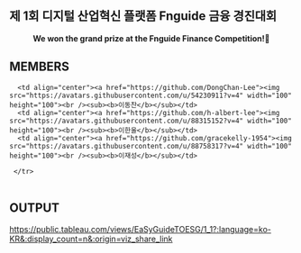 ## 제 1회 디지털 산업혁신 플랫폼 Fnguide 금융 경진대회

<p align = 'center'>
  <b>We won the grand prize at the Fnguide Finance Competition!🥇</b>
</p>

## MEMBERS
<table>

      <td align="center"><a href="https://github.com/DongChan-Lee"><img src="https://avatars.githubusercontent.com/u/54230911?v=4" width="100" height="100"><br /><sub><b>이동찬</b></sub></td>
      <td align="center"><a href="https://github.com/h-albert-lee"><img src="https://avatars.githubusercontent.com/u/88315152?v=4" width="100" height="100"><br /><sub><b>이한울</b></sub></td>
      <td align="center"><a href="https://github.com/gracekelly-1954"><img src="https://avatars.githubusercontent.com/u/88758317?v=4" width="100" height="100"><br /><sub><b>이재성</b></sub></td>
     
     </tr>
</table>

## OUTPUT

https://public.tableau.com/views/EaSyGuideTOESG/1_1?:language=ko-KR&:display_count=n&:origin=viz_share_link
